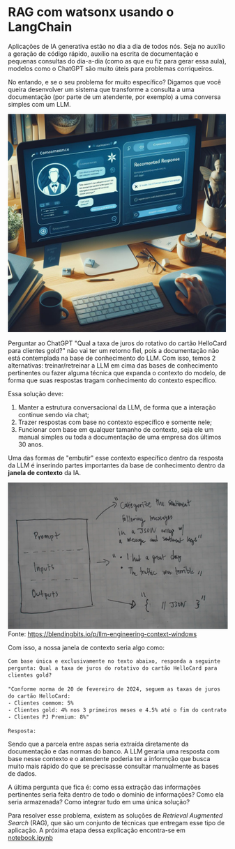 # RAG com watsonx usando o LangChain

Aplicações de IA generativa estão no dia a dia de todos nós. Seja no auxílio a geração de código rápido, auxílio na escrita de documentação e pequenas consultas do dia-a-dia (como as que eu fiz para gerar essa aula), modelos como o ChatGPT são muito úteis para problemas corriqueiros.

No entando, e se o seu problema for muito específico? Digamos que você queira desenvolver um sistema que transforme a consulta a uma documentação (por parte de um atendente, por exemplo) a uma conversa simples com um LLM.

<img src="images/whisperbot.png" height="500px">

Perguntar ao ChatGPT "Qual a taxa de juros do rotativo do cartão HelloCard para clientes gold?" não vai ter um retorno fiel, pois a documentação não está contemplada na base de conhecimento do LLM. Com isso, temos 2 alternativas: treinar/retreinar a LLM em cima das bases de conhecimento pertinentes ou fazer alguma técnica que expanda o contexto do modelo, de forma que suas respostas tragam conhecimento do contexto específico.

Essa solução deve:

1. Manter a estrutura conversacional da LLM, de forma que a interação continue sendo via chat;
2. Trazer respostas com base no contexto específico e somente nele;
3. Funcionar com base em qualquer tamanho de contexto, seja ele um manual simples ou toda a documentação de uma empresa dos últimos 30 anos.

Uma das formas de "embutir" esse contexto específico dentro da resposta da LLM é inserindo partes importantes da base de conhecimento dentro da **janela de contexto** da IA.

![alt text](images/context_window.png)
Fonte: https://blendingbits.io/p/llm-engineering-context-windows

Com isso, a nossa janela de contexto seria algo como:

```
Com base única e exclusivamente no texto abaixo, responda a seguinte pergunta: Qual a taxa de juros do rotativo do cartão HelloCard para clientes gold?

"Conforme norma de 20 de fevereiro de 2024, seguem as taxas de juros do cartão HelloCard:
- Clientes commom: 5%
- Clientes gold: 4% nos 3 primeiros meses e 4.5% até o fim do contrato
- Clientes PJ Premium: 8%"

Resposta: 
```

Sendo que a parcela entre aspas seria extraída diretamente da documentação e das normas do banco. A LLM geraria uma resposta com base nesse contexto e o atendente poderia ter a informção que busca muito mais rápido do que se precisasse consultar manualmente as bases de dados.

A última pergunta que fica é: como essa extração das informações pertinentes seria feita dentro de todo o domínio de informações? Como ela seria armazenada? Como integrar tudo em uma única solução?

Para resolver esse problema, existem as soluções de _Retrieval Augmented Search_ (RAG), que são um conjunto de técnicas que entregam esse tipo de aplicação. A próxima etapa dessa explicação encontra-se em [notebook.ipynb](notebook.ipynb)